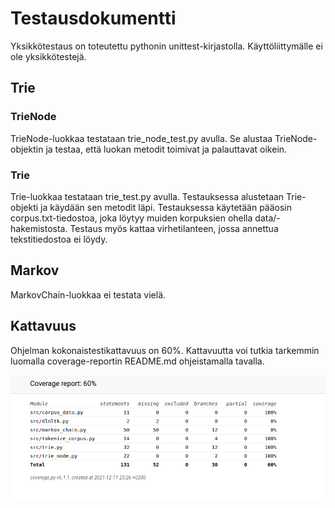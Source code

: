 # Testausdokumentti

Yksikkötestaus on toteutettu pythonin unittest-kirjastolla. Käyttöliittymälle ei ole yksikkötestejä.

## Trie

### TrieNode
TrieNode-luokkaa testataan trie_node_test.py avulla. Se alustaa TrieNode-objektin ja testaa, että luokan metodit toimivat ja palauttavat oikein. 

### Trie

Trie-luokkaa testataan trie_test.py avulla. Testauksessa alustetaan Trie-objekti ja käydään sen metodit läpi. Testauksessa käytetään pääosin corpus.txt-tiedostoa, joka
löytyy muiden korpuksien ohella data/-hakemistosta. Testaus myös kattaa virhetilanteen, jossa annettua tekstitiedostoa ei löydy.  

## Markov

MarkovChain-luokkaa ei testata vielä.

## Kattavuus

Ohjelman kokonaistestikattavuus on 60%. Kattavuutta voi tutkia tarkemmin luomalla coverage-reportin README.md ohjeistamalla tavalla.

![testikattavuus](./kuvat/coverage_markov_vko6.png)
